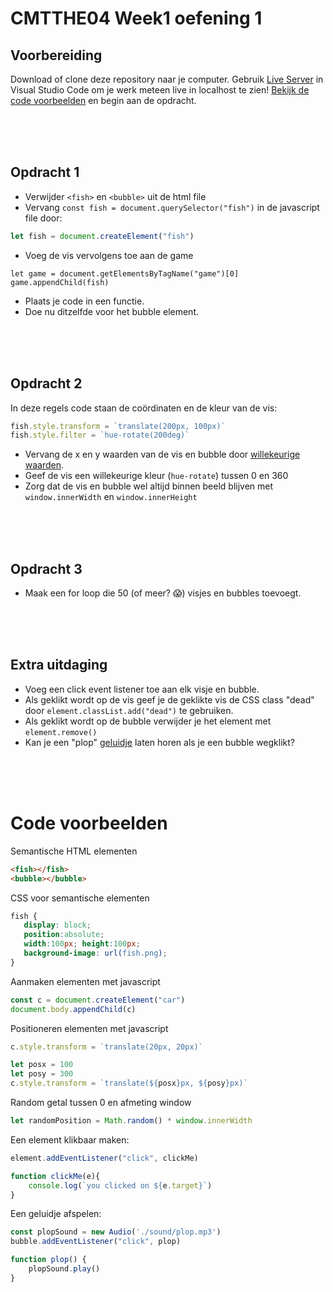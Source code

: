 # CMTTHE04 Week1 oefening 1

## Voorbereiding

Download of clone deze repository naar je computer. Gebruik [Live Server](https://marketplace.visualstudio.com/items?itemName=ritwickdey.LiveServer) in Visual Studio Code om je werk meteen live in localhost te zien! [Bekijk de code voorbeelden](#voorbeeld) en begin aan de opdracht.

<br>
<br>
<br>

## Opdracht 1

- Verwijder `<fish>` en `<bubble>` uit de html file
- Vervang `const fish = document.querySelector("fish")` in de javascript file door:
```typescript
let fish = document.createElement("fish")
```
- Voeg de vis vervolgens toe aan de game
```
let game = document.getElementsByTagName("game")[0]
game.appendChild(fish)
```
- Plaats je code in een functie.
- Doe nu ditzelfde voor het bubble element.

<br>
<br>
<br>

## Opdracht 2

In deze regels code staan de coördinaten en de kleur van de vis: 
```typescript
fish.style.transform = `translate(200px, 100px)`
fish.style.filter = `hue-rotate(200deg)`
```

- Vervang de x en y waarden van de vis en bubble door [willekeurige waarden](#voorbeeld).
- Geef de vis een willekeurige kleur (`hue-rotate`) tussen 0 en 360
- Zorg dat de vis en bubble wel altijd binnen beeld blijven met `window.innerWidth` en `window.innerHeight`

<br>
<br>
<br>

## Opdracht 3

- Maak een for loop die 50 (of meer? 😱) visjes en bubbles toevoegt. 

<br>
<br>
<br>

## Extra uitdaging

- Voeg een click event listener toe aan elk visje en bubble. 
- Als geklikt wordt op de vis geef je de geklikte vis de CSS class "dead" door `element.classList.add("dead")` te gebruiken.
- Als geklikt wordt op de bubble verwijder je het element met `element.remove()`
- Kan je een "plop" [geluidje](#sound) laten horen als je een bubble wegklikt?

<br>
<br>
<br>

# <a name="voorbeeld"></a> Code voorbeelden 

Semantische HTML elementen
```html
<fish></fish>
<bubble></bubble>
```

CSS voor semantische elementen
```css
fish {
   display: block;
   position:absolute;
   width:100px; height:100px;
   background-image: url(fish.png);
}
```
Aanmaken elementen met javascript
```typescript
const c = document.createElement("car")
document.body.appendChild(c)
```
Positioneren  elementen met javascript
```typescript
c.style.transform = `translate(20px, 20px)`

let posx = 100
let posy = 300
c.style.transform = `translate(${posx}px, ${posy}px)`
```
Random getal tussen 0 en afmeting window
```typescript
let randomPosition = Math.random() * window.innerWidth
```
Een element klikbaar maken:
```typescript
element.addEventListener("click", clickMe)

function clickMe(e){
    console.log(`you clicked on ${e.target}`)
}
```
<a name="sound"></a>Een geluidje afspelen:
```typescript
const plopSound = new Audio('./sound/plop.mp3')
bubble.addEventListener("click", plop)

function plop() {
    plopSound.play()
}
```